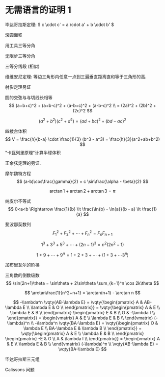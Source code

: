# 无需语言的证明 1



毕达哥拉斯定理: $ c \cdot c' = a \cdot a' + b \cdot b' $

滚圆面积

用工具三等分角

无限步三等分角

三等分线段 (相似)

维维安尼定理: 等边三角形内任意一点到三遍垂直距离直和等于三角形的高.

射影定理另证

圆的交弦与与切线长相等
$$
(a+b+c)^2 + (a+b-c)^2 + (a-b+c)^2 + (a-b-c)^2
\\
= (2a)^2 + (2b)^2 + (2c)^2
$$

$$
(a^2 + b^2)(c^2 + d^2) = (ad+bc)^2 + (bd-ac)^2
$$

四棱台体积
$$
V = \frac{h}{b-a} \cdot \frac{1}{3} (b^3 - a^3) = \frac{h}{3}(a^2+ab+b^2)
$$
"卡瓦列里原理"计算半球体积

正余弦定理的另证.

摩尔魏特方程
$$
(a-b)\cos\frac{\gamma}{2} = c \sin\frac{\alpha - \beta}{2}
$$

$$
\arctan{1} + \arctan{2} + \arctan{3} = \pi
$$

纳皮尔不等式
$$
0<a<b \Rightarrow
\frac{1}{b} \lt \frac{\ln{b} - \ln{a}}{b - a}
\lt \frac{1}{a}
$$

斐波那契数列
$$
F_1^2 + F_2^2 + \cdots + F_n^2 = F_nF_{n+1}
$$

$$
1^3 + 3^3 + 5^3 + \cdots + (2n-1)^3 = n^2(2n^2-1)
$$

$$
1 + 9 + \cdots + 9^n = 1 + 2 + 3 + \cdots + (1 + 3 + \cdots 3^n)
$$

加布里瓦尔的阶梯

三角数的倒数级数
$$
\sin(2n+1)\theta = \sin\theta + 2\sin\theta \sum_{k=1}^n \cos 2k\theta
$$

$$
\arctan\frac{1}{n^2+n+1} = \arctan(n+1) - \arctan n
$$

$$
-\lambda^n \vqty{AB-\lambda E}
= \vqty{\begin{pmatrix}
	A & AB-\lambda E \\
	\lambda E & O \\
\end{pmatrix}}
= \vqty{\begin{pmatrix}
	A & E \\
	\lambda E & B \\
\end{pmatrix}
\begin{pmatrix}
	E & B \\
	O & -\lambda I \\
\end{pmatrix}}
= \begin{vmatrix}
	A & E \\
	\lambda E & B \\
\end{vmatrix}
(-\lambda)^n
\\
-\lambda^n \vqty{BA-\lambda E}
= \vqty{\begin{pmatrix}
	O & \lambda E \\
	BA-\lambda E & \lambda B \\
\end{pmatrix}}
= \vqty{\begin{pmatrix}
	A & E \\
	\lambda E & B \\
\end{pmatrix}
\begin{pmatrix}
	-E & O \\
	A & \lambda I \\
\end{pmatrix}}
= \begin{vmatrix}
	A & E \\
	\lambda E & B \\
\end{vmatrix}
(-\lambda)^n
\\
\vqty{AB-\lambda E} = \vqty{BA-\lambda E}
$$

毕达哥拉斯三元组

Calissons 问题































